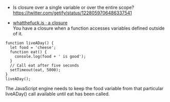 

* Is closure over a single variable or over the entire scope?  
https://twitter.com/getify/status/1228059706486337541

* [whatthefuck.is   ·   a closure](https://whatthefuck.is/closure)  
You have a closure when a function accesses variables defined outside of it.
```
function liveADay() {
  let food = 'cheese';
  function eat() {
    console.log(food + ' is good');
  }
  // Call eat after five seconds
  setTimeout(eat, 5000);
}
liveADay();
```
The JavaScript engine needs to keep the food variable from that particular liveADay() call available until eat has been called.

